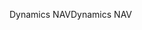<span data-ttu-id="fd4c6-101">Dynamics NAV</span><span class="sxs-lookup"><span data-stu-id="fd4c6-101">Dynamics NAV</span></span>